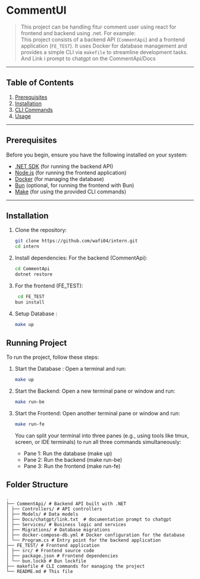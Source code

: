 # CommentUI

> This project can be handling fitur comment user using react for frontend and backend using .net. For example:  
> This project consists of a backend API (`CommentApi`) and a frontend application (`FE_TEST`). It uses Docker for database management and provides a simple CLI via `makefile` to streamline development tasks.
> And Link i prompt to chatgpt on the CommentApi/Docs

---

## Table of Contents

1. [Prerequisites](#prerequisites)
2. [Installation](#installation)
3. [CLI Commands](#cli-commands)
4. [Usage](#usage)

---

## Prerequisites

Before you begin, ensure you have the following installed on your system:

- [.NET SDK](https://dotnet.microsoft.com/download) (for running the backend API)
- [Node.js](https://nodejs.org/) (for running the frontend application)
- [Docker](https://www.docker.com/) (for managing the database)
- [Bun](https://bun.sh/) (optional, for running the frontend with Bun)
- [Make](https://www.gnu.org/software/make/) (for using the provided CLI commands)

---

## Installation

1. Clone the repository:
   ```bash
   git clone https://github.com/wafi04/intern.git
   cd intern
   ```
2. Install dependencies:
   For the backend (CommentApi):

   ```bash
   cd CommentApi
   dotnet restore
   ```

3. For the frontend (FE_TEST):

   ```bash
    cd FE_TEST
   bun install
   ```

4. Setup Database :

   ```bash
   make up
   ```

## Running Project

To run the project, follow these steps:

1.  Start the Database :
    Open a terminal and run:
    ```bash
    make up
    ```
2.  Start the Backend:
    Open a new terminal pane or window and run:
    ```bash
    make run-be
    ```
3.  Start the Frontend:
    Open another terminal pane or window and run:

    ```bash
    make run-fe
    ```

    You can split your terminal into three panes (e.g., using tools like tmux, screen, or IDE terminals) to run all three commands simultaneously:

    - Pane 1: Run the database (make up)
    - Pane 2: Run the backend (make run-be)
    - Pane 3: Run the frontend (make run-fe)

## Folder Structure

    .
    ├── CommentApi/ # Backend API built with .NET
    │ ├── Controllers/ # API controllers
    │ ├── Models/ # Data models
    │ ├── Docs/chatgpt/link.txt  # documentation prompt to chatgpt
    │ ├── Services/ # Business logic and services
    │ ├── Migrations/ # Database migrations
    │ ├── docker-compose-db.yml # Docker configuration for the database
    │ └── Program.cs # Entry point for the backend application
    ├── FE_TEST/ # Frontend application
    │ ├── src/ # Frontend source code
    │ ├── package.json # Frontend dependencies
    │ └── bun.lockb # Bun lockfile
    ├── makefile # CLI commands for managing the project
    └── README.md # This file
